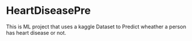 # HeartDiseasePre

This is ML project that uses a kaggle Dataset to Predict wheather a person has heart disease or not.
